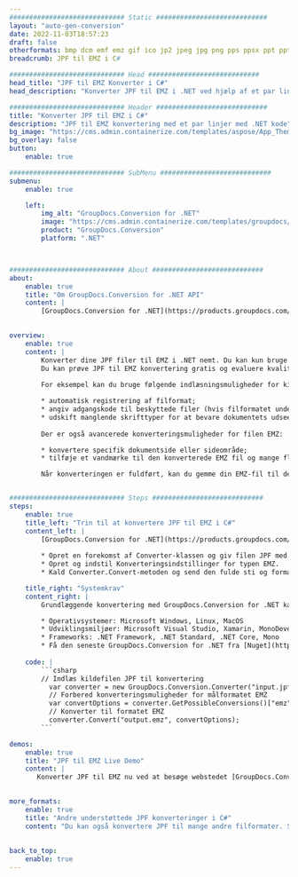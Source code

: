 ```yaml
---
############################# Static ############################
layout: "auto-gen-conversion"
date: 2022-11-03T18:57:23
draft: false
otherformats: bmp dcm emf emz gif ico jp2 jpeg jpg png pps ppsx ppt pptx psb psd svg svgz tga tif tiff webp wmf wmz
breadcrumb: JPF til EMZ i C#

############################# Head ############################
head_title: "JPF til EMZ Konverter i C#"
head_description: "Konverter JPF til EMZ i .NET ved hjælp af et par linjer kode. Brug GroupDocs Document Conversion API til at konvertere over 160 filformater."

############################# Header ############################
title: "Konverter JPF til EMZ i C#"
description: "JPF til EMZ konvertering med et par linjer med .NET kode"
bg_image: "https://cms.admin.containerize.com/templates/aspose/App_Themes/V3/images/bg/header1.png"
bg_overlay: false
button:
    enable: true

############################# SubMenu ############################
submenu:
    enable: true

    left:
        img_alt: "GroupDocs.Conversion for .NET"
        image: "https://cms.admin.containerize.com/templates/groupdocs/images/product-logos/90x90-noborder/groupdocs-conversion-net.png"
        product: "GroupDocs.Conversion"
        platform: ".NET"



############################# About ############################
about:
    enable: true
    title: "Om GroupDocs.Conversion for .NET API"
    content: |
        [GroupDocs.Conversion for .NET](https://products.groupdocs.com/conversion/net/) kan bruges til at konvertere Microsoft Word, Excel, PowerPoint, PDF, Visio og andre formater. GroupDocs.Conversion er en selvstændig API, der er velegnet til back-end og interne systemer, hvor høj ydeevne er påkrævet. Det afhænger ikke af nogen software som Microsoft eller Open Office.
    

overview:
    enable: true
    content: |
        Konverter dine JPF filer til EMZ i .NET nemt. Du kan kun bruge et par C# kodelinjer i enhver platform efter eget valg, såsom - Windows, Linux, macOS.
        Du kan prøve JPF til EMZ konvertering gratis og evaluere kvaliteten af ​​konverteringsresultaterne. Sammen med simple filkonverteringsscenarier kan du prøve mere avancerede muligheder for at indlæse kilden JPF fil og for at gemme output EMZ resultat. 
        
        For eksempel kan du bruge følgende indlæsningsmuligheder for kilden JPF:

        * automatisk registrering af filformat;
        * angiv adgangskode til beskyttede filer (hvis filformatet understøtter det);
        * udskift manglende skrifttyper for at bevare dokumentets udseende.
        
        Der er også avancerede konverteringsmuligheder for filen EMZ:

        * konvertere specifik dokumentside eller sideområde;
        * tilføje et vandmærke til den konverterede EMZ fil og mange flere.

        Når konverteringen er fuldført, kan du gemme din EMZ-fil til den lokale filsti eller ethvert tredjepartslager som FTP, Amazon S3, Google Drive, Dropbox osv. Bemærk venligst - for at konvertere JPF til {{ TO}} er der ikke behov for yderligere software installeret - som MS Office, Open Office, Adobe Acrobat Reader osv.


############################# Steps ############################
steps:
    enable: true
    title_left: "Trin til at konvertere JPF til EMZ i C#"
    content_left: |
        [GroupDocs.Conversion for .NET](https://products.groupdocs.com/conversion/net/) gør det nemt for udviklere at konvertere en JPF fil til EMZ med et par linjer kode.
        
        * Opret en forekomst af Converter-klassen og giv filen JPF med den fulde sti
        * Opret og indstil Konverteringsindstillinger for typen EMZ.
        * Kald Converter.Convert-metoden og send den fulde sti og format (EMZ) som en parameter

    title_right: "Systemkrav"
    content_right: |
        Grundlæggende konvertering med GroupDocs.Conversion for .NET kan udføres med nogle få enkle trin. Vores API'er understøttes på alle større platforme og operativsystemer. Før du udfører koden nedenfor, skal du sørge for, at du har følgende forudsætninger installeret på dit system.

        * Operativsystemer: Microsoft Windows, Linux, MacOS
        * Udviklingsmiljøer: Microsoft Visual Studio, Xamarin, MonoDevelop
        * Frameworks: .NET Framework, .NET Standard, .NET Core, Mono
        * Få den seneste GroupDocs.Conversion for .NET fra [Nuget](https://www.nuget.org/packages/groupdocs.conversion)
         
    code: |
        ```csharp    
        // Indlæs kildefilen JPF til konvertering
          var converter = new GroupDocs.Conversion.Converter("input.jpf");
          // Forbered konverteringsmuligheder for målformatet EMZ
          var convertOptions = converter.GetPossibleConversions()["emz"].ConvertOptions;
          // Konverter til formatet EMZ
          converter.Convert("output.emz", convertOptions);
        ```

demos:
    enable: true
    title: "JPF til EMZ Live Demo"
    content: |
       Konverter JPF til EMZ nu ved at besøge webstedet [GroupDocs.Conversion App](https://products.groupdocs.app/conversion/family). Online demo har følgende fordele
          

more_formats:
    enable: true
    title: "Andre understøttede JPF konverteringer i C#"
    content: "Du kan også konvertere JPF til mange andre filformater. Se venligst listen nedenfor."
       
       
back_to_top:
    enable: true
---
```

